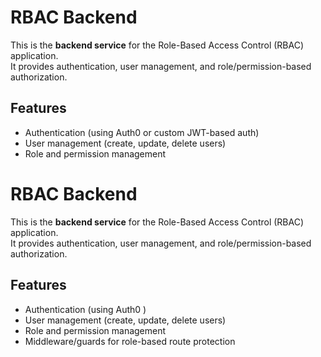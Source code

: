 # RBAC Backend

This is the **backend service** for the Role-Based Access Control (RBAC) application.  
It provides authentication, user management, and role/permission-based authorization.  

## Features

- Authentication (using Auth0 or custom JWT-based auth)
- User management (create, update, delete users)
- Role and permission management

# RBAC Backend

This is the **backend service** for the Role-Based Access Control (RBAC) application.  
It provides authentication, user management, and role/permission-based authorization.  

## Features

- Authentication (using Auth0 )
- User management (create, update, delete users)
- Role and permission management
- Middleware/guards for role-based route protection
